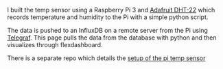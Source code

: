 I built the temp sensor using a Raspberry Pi 3 and [Adafruit DHT-22](https://www.adafruit.com/product/385) which records temperature and humidity to the Pi with a simple python script.

The data is pushed to an InfluxDB on a remote server from the Pi using [Telegraf](https://www.influxdata.com/time-series-platform/telegraf/). This page pulls the data from the database with python and then visualizes through flexdashboard.

There is a separate repo which details the [setup of the pi temp sensor](https://github.com/mxblsdl/dht)